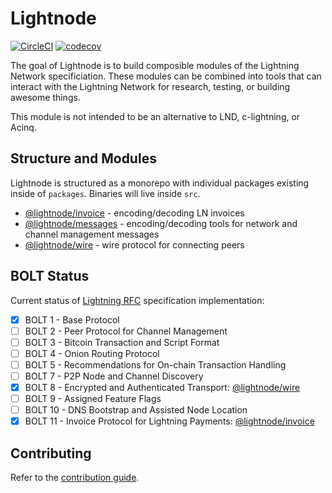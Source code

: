 # Lightnode
[![CircleCI](https://circleci.com/gh/altangent/lightnode/tree/master.svg?style=shield)](https://circleci.com/gh/altangent/lightnode/tree/master)
[![codecov](https://codecov.io/gh/altangent/lightnode/branch/master/graph/badge.svg)](https://codecov.io/gh/altangent/lightnode)


The goal of Lightnode is to build composible modules of the Lightning Network specificiation. These modules can be combined into tools that can interact with the Lightning Network for research, testing, or building awesome things.

This module is not intended to be an alternative to LND, c-lightning, or Acinq.  

## Structure and Modules

Lightnode is structured as a monorepo with individual packages existing inside of `packages`.  Binaries will live inside `src`.

- [@lightnode/invoice](packages/lightnode-invoice) - encoding/decoding LN invoices
- [@lightnode/messages](packages/lightnode-messages) - encoding/decoding tools for network and channel management messages
- [@lightnode/wire](packages/lightnode-wire) - wire protocol for connecting peers


## BOLT Status
Current status of [Lightning RFC](https://github.com/lightningnetwork/lightning-rfc) specification implementation:
- [x] BOLT 1 - Base Protocol
- [ ] BOLT 2 - Peer Protocol for Channel Management
- [ ] BOLT 3 - Bitcoin Transaction and Script Format
- [ ] BOLT 4 - Onion Routing Protocol
- [ ] BOLT 5 - Recommendations for On-chain Transaction Handling
- [ ] BOLT 7 - P2P Node and Channel Discovery
- [x] BOLT 8 - Encrypted and Authenticated Transport: [@lightnode/wire](packages/lightnode-wire)
- [ ] BOLT 9 - Assigned Feature Flags
- [ ] BOLT 10 - DNS Bootstrap and Assisted Node Location
- [x] BOLT 11 - Invoice Protocol for Lightning Payments: [@lightnode/invoice](packages/lightnode-invoice)

## Contributing

Refer to the [contribution guide](CONTRIBUTING.md).

